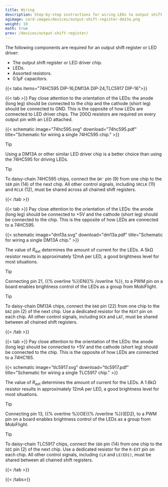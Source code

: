 ```yaml
---
title: Wiring
description: Step-by-step instructions for wiring LEDs to output shift registers and LED driver chips.
ogimage: card-images/devices/output-shift-register-dm13a.png
weight: 10
math: true
prev: /devices/output-shift-register/
---
```


<!-- markdownlint doesn't understand multiple github info blocks in a row.  -->
<!-- markdownlint-disable-file MD028 -->

The following components are required for an output shift register or LED driver:

- The output shift register or LED driver chip.
- LEDs.
- Assorted resistors.
- 0.1µF capacitors.

{{< tabs items="74HC595 DIP-16,DM13A DIP-24,TLC5917 DIP-16">}}

{{< tab >}}
Pay close attention to the orientation of the LEDs: the anode (long leg) should be connected to the chip and the cathode (short leg) should be connected to GND. This is the opposite of how LEDs are connected to LED driver chips. The 200Ω resistors are required on every output pin with an LED attached.

{{< schematic image="74hc595.svg" download="74hc595.pdf" title="Schematic for wiring a single 74HC595 chip." >}}

> [!TIP]
> Using a DM13A or other similar LED driver chip is a better choice than using the 74HC595 for driving LEDs.

> [!TIP]
> To daisy-chain 74HC595 chips, connect the `QH'` pin (9) from one chip to the `SER` pin (14) of the next chip. All other control signals, including `SRCLK` (11) and `RCLK` (12), must be shared across all chained shift registers.

{{< /tab >}}

{{< tab >}}
Pay close attention to the orientation of the LEDs: the anode (long leg) should be connected to +5V and the cathode (short leg) should be connected to the chip. This is the opposite of how LEDs are connected to a 74HC595.

{{< schematic image="dm13a.svg" download="dm13a.pdf" title="Schematic for wiring a single DM13A chip." >}}

The value of $R_{\text{ext}}$ determines the amount of current for the LEDs. A 5kΩ resistor results in approximately 12mA per LED, a good brightness level for most situations.

> [!TIP]
> Connecting pin 21, {{% overline %}}EN{{% /overline %}}, to a PWM pin on a board enables brightness control of the LEDs as a group from MobiFlight.

> [!TIP]
> To daisy-chain DM13A chips, connect the `DAO` pin (22) from one chip to the `DAI` pin (2) of the next chip. Use a dedicated resistor for the `REXT` pin on each chip. All other control signals, including `DCK` and `LAT`, must be shared between all chained shift registers.

{{< /tab >}}

{{< tab >}}
Pay close attention to the orientation of the LEDs: the anode (long leg) should be connected to +5V and the cathode (short leg) should be connected to the chip. This is the opposite of how LEDs are connected to a 74HC165.

{{< schematic image="tlc5917.svg" download="tlc5917.pdf" title="Schematic for wiring a single TLC5917 chip." >}}

The value of $R_{\text{ext}}$ determines the amount of current for the LEDs. A 1.6kΩ resistor results in approximately 12mA per LED, a good brightness level for most situations.

> [!TIP]
> Connecting pin 13, {{% overline %}}OE{{% /overline %}}(ED2), to a PWM pin on a board enables brightness control of the LEDs as a group from MobiFlight.

> [!TIP]
> To daisy-chain TLC5917 chips, connect the `SDO` pin (14) from one chip to the `SDI` pin (2) of the next chip. Use a dedicated resistor for the `R-EXT` pin on each chip. All other control signals, including `CLK` and `LE(ED1)`, must be shared between all chained shift registers.

{{< /tab >}}

{{< /tabs>}}
